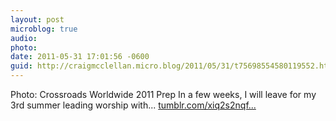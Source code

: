 ```yaml
---
layout: post
microblog: true
audio: 
photo: 
date: 2011-05-31 17:01:56 -0600
guid: http://craigmcclellan.micro.blog/2011/05/31/t75698554580119552.html
---
```

Photo: Crossroads Worldwide 2011 Prep In a few weeks, I will leave for my 3rd summer leading worship with... [tumblr.com/xiq2s2nqf...](http://tumblr.com/xiq2s2nqfz)
